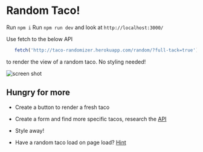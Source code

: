 # Random Taco!

Run `npm i`
Run `npm run dev` and look at `http://localhost:3000/`


Use fetch to the below API 

```js
   fetch('http://taco-randomizer.herokuapp.com/random/?full-tack=true')
```


to render the view of a random taco. No styling needed!

![screen shot](https://i.imgur.com/1HbPnjB.png)

## Hungry for more

- Create a button to render a fresh taco

- Create a form and find more specific tacos, research the [API](https://github.com/evz/tacofancy-api)

- Style away!

- Have a random taco load on page load? [Hint](https://reactjs.org/docs/state-and-lifecycle.html#adding-lifecycle-methods-to-a-class)
